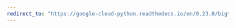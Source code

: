 ```yaml
---
redirect_to: "https://google-cloud-python.readthedocs.io/en/0.23.0/bigtable-row-filters.html"
---
```

